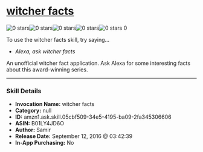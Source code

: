 # [witcher facts](http://alexa.amazon.com/#skills/amzn1.ask.skill.05cbf509-34e5-4195-ba09-2fa345306606)
![0 stars](../../images/ic_star_border_black_18dp_1x.png)![0 stars](../../images/ic_star_border_black_18dp_1x.png)![0 stars](../../images/ic_star_border_black_18dp_1x.png)![0 stars](../../images/ic_star_border_black_18dp_1x.png)![0 stars](../../images/ic_star_border_black_18dp_1x.png) 0

To use the witcher facts skill, try saying...

* *Alexa, ask witcher facts*

An unofficial witcher fact application. Ask Alexa for some interesting facts about this award-winning series.

***

### Skill Details

* **Invocation Name:** witcher facts
* **Category:** null
* **ID:** amzn1.ask.skill.05cbf509-34e5-4195-ba09-2fa345306606
* **ASIN:** B01LY4JD6O
* **Author:** Samir
* **Release Date:** September 12, 2016 @ 03:42:39
* **In-App Purchasing:** No
